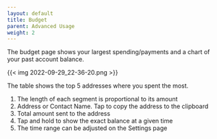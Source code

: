 ```yaml
---
layout: default
title: Budget
parent: Advanced Usage
weight: 2
---
```


The budget page shows your largest spending/payments and
a chart of your past account balance. 

{{< img 2022-09-29_22-36-20.png >}}

The table shows the top 5 addresses where you spent the most.

1. The length of each segment is proportional to its amount
2. Address or Contact Name. Tap to copy the address to the clipboard
3. Total amount sent to the address
4. Tap and hold to show the exact balance at a given time
5. The time range can be adjusted on the Settings page
